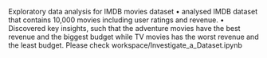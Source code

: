 Exploratory data analysis for IMDB movies dataset
• analysed IMDB dataset that contains 10,000 movies including user ratings and revenue.
• Discovered key insights, such that the adventure movies have the best revenue and the biggest budget
while TV movies has the worst revenue and the least budget.
Please check workspace/Investigate_a_Dataset.ipynb
